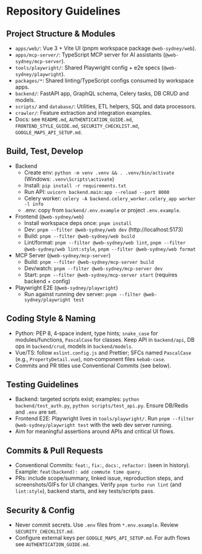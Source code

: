 # Repository Guidelines

## Project Structure & Modules
- `apps/web/`: Vue 3 + Vite UI (pnpm workspace package `@web-sydney/web`).
- `apps/mcp-server/`: TypeScript MCP server for AI assistants (`@web-sydney/mcp-server`).
- `tools/playwright/`: Shared Playwright config + e2e specs (`@web-sydney/playwright`).
- `packages/*`: Shared linting/TypeScript configs consumed by workspace apps.
- `backend/`: FastAPI app, GraphQL schema, Celery tasks, DB CRUD and models.
- `scripts/` and `database/`: Utilities, ETL helpers, SQL and data processors.
- `crawler/`: Feature extraction and integration examples.
- Docs: see `README.md`, `AUTHENTICATION_GUIDE.md`, `FRONTEND_STYLE_GUIDE.md`, `SECURITY_CHECKLIST.md`, `GOOGLE_MAPS_API_SETUP.md`.

## Build, Test, Develop
- Backend
  - Create env: `python -m venv .venv && . .venv/bin/activate` (Windows: `.venv\Scripts\activate`)
  - Install: `pip install -r requirements.txt`
  - Run API: `uvicorn backend.main:app --reload --port 8000`
  - Celery worker: `celery -A backend.celery_worker.celery_app worker -l info`
  - .env: copy from `backend/.env.example` or project `.env.example`.
- Frontend (`@web-sydney/web`)
  - Install workspace deps once: `pnpm install`
  - Dev: `pnpm --filter @web-sydney/web dev` (http://localhost:5173)
  - Build: `pnpm --filter @web-sydney/web build`
  - Lint/format: `pnpm --filter @web-sydney/web lint`, `pnpm --filter @web-sydney/web lint:style`, `pnpm --filter @web-sydney/web format`
- MCP Server (`@web-sydney/mcp-server`)
  - Build: `pnpm --filter @web-sydney/mcp-server build`
  - Dev/watch: `pnpm --filter @web-sydney/mcp-server dev`
  - Start: `pnpm --filter @web-sydney/mcp-server start` (requires backend + config)
- Playwright E2E (`@web-sydney/playwright`)
  - Run against running dev server: `pnpm --filter @web-sydney/playwright test`

## Coding Style & Naming
- Python: PEP 8, 4‑space indent, type hints; `snake_case` for modules/functions, `PascalCase` for classes. Keep API in `backend/api`, DB ops in `backend/crud`, models in `backend/models`.
- Vue/TS: follow `eslint.config.js` and Prettier; SFCs named `PascalCase` (e.g., `PropertyDetail.vue`), non‑component files `kebab-case`.
- Commits and PR titles use Conventional Commits (see below).

## Testing Guidelines
- Backend: targeted scripts exist; examples: `python backend/test_auth.py`, `python scripts/test_api.py`. Ensure DB/Redis and `.env` are set.
- Frontend E2E: Playwright lives in `tools/playwright/`. Run `pnpm --filter @web-sydney/playwright test` with the web dev server running.
- Aim for meaningful assertions around APIs and critical UI flows.

## Commits & Pull Requests
- Conventional Commits: `feat:`, `fix:`, `docs:`, `refactor:` (seen in history). Example: `feat(backend): add commute time query`.
- PRs: include scope/summary, linked issue, reproduction steps, and screenshots/GIFs for UI changes. Verify `pnpm turbo run lint` (and `lint:style`), backend starts, and key tests/scripts pass.

## Security & Config
- Never commit secrets. Use `.env` files from `*.env.example`. Review `SECURITY_CHECKLIST.md`.
- Configure external keys per `GOOGLE_MAPS_API_SETUP.md`. For auth flows see `AUTHENTICATION_GUIDE.md`.
